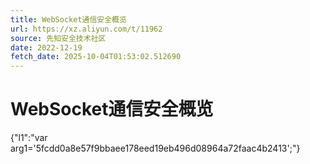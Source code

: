 ```yaml
---
title: WebSocket通信安全概览
url: https://xz.aliyun.com/t/11962
source: 先知安全技术社区
date: 2022-12-19
fetch_date: 2025-10-04T01:53:02.512690
---
```


# WebSocket通信安全概览

{"l1":"var arg1='5fcdd0a8e57f9bbaee178eed19eb496d08964a72faac4b2413';"}